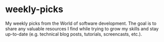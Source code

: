 # weekly-picks
My weekly picks from the World of software development. The goal is to share any valuable resources I find while trying to grow my skills and stay up-to-date (e.g. technical blog posts, tutorials, screencasts, etc.).
